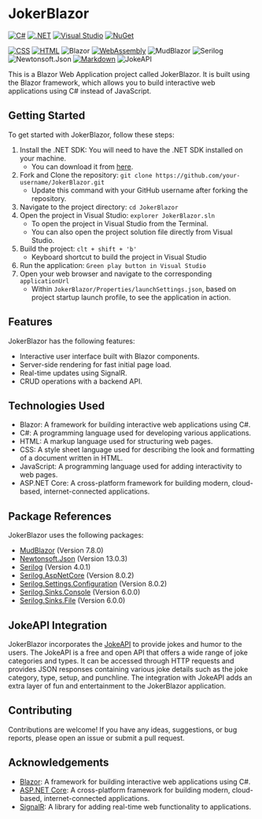# JokerBlazor

[![C#](https://custom-icon-badges.demolab.com/badge/C%23-%23239120.svg?logo=cshrp&logoColor=white)](#)
[![.NET](https://img.shields.io/badge/.NET-512BD4?logo=dotnet&logoColor=fff)](#)
[![Visual Studio](https://custom-icon-badges.demolab.com/badge/Visual%20Studio-5C2D91.svg?&logo=visual-studio&logoColor=white)](#)
[![NuGet](https://img.shields.io/badge/NuGet-004880?logo=nuget&logoColor=fff)](#)

[![CSS](https://img.shields.io/badge/CSS-1572B6?logo=css3&logoColor=fff)](#)
[![HTML](https://img.shields.io/badge/HTML-%23E34F26.svg?logo=html5&logoColor=white)](#)
![Blazor](https://img.shields.io/badge/Blazor-512BD4?style=flat&logo=blazor&logoColor=white)
[![WebAssembly](https://img.shields.io/badge/WebAssembly-654FF0?logo=webassembly&logoColor=fff)](#)
![MudBlazor](https://img.shields.io/badge/MudBlazor-7e6fff?style=flat&logo=blazor&logoColor=white)
![Serilog](https://img.shields.io/badge/Serilog-ff2518?style=flat&logo=serilog&logoColor=white)
![Newtonsoft.Json](https://img.shields.io/badge/Newtonsoft.Json-000?style=flat&logo=json&logoColor=white)
[![Markdown](https://img.shields.io/badge/Markdown-%23000000.svg?logo=markdown&logoColor=white)](#)
![JokeAPI](https://img.shields.io/badge/JokeAPI-512BD4?style=flat&logo=api&logoColor=white)

This is a Blazor Web Application project called JokerBlazor. It is built using the Blazor framework, which allows you to build interactive web applications using C# instead of JavaScript.

## Getting Started

To get started with JokerBlazor, follow these steps:

1. Install the .NET SDK: You will need to have the .NET SDK installed on your machine. 
	- You can download it from [here](https://dotnet.microsoft.com/en-us/download).
2. Fork and Clone the repository: `git clone https://github.com/your-username/JokerBlazor.git`
	- Update this command with your GitHub username after forking the repository.
3. Navigate to the project directory: `cd JokerBlazor`
4. Open the project in Visual Studio: `explorer JokerBlazor.sln`
	- To open the project in Visual Studio from the Terminal. 
	- You can also open the project solution file directly from Visual Studio.
5. Build the project: `clt + shift + 'b'`
	- Keyboard shortcut to build the project in Visual Studio
6. Run the application: `Green play button in Visual Studio`
7. Open your web browser and navigate to the corresponding `applicationUrl`
	- Within `JokerBlazor/Properties/launchSettings.json`, based on project startup launch profile, to see the application in action.

## Features

JokerBlazor has the following features:

- Interactive user interface built with Blazor components.
- Server-side rendering for fast initial page load.
- Real-time updates using SignalR.
- CRUD operations with a backend API.

## Technologies Used

- Blazor: A framework for building interactive web applications using C#.
- C#: A programming language used for developing various applications.
- HTML: A markup language used for structuring web pages.
- CSS: A style sheet language used for describing the look and formatting of a document written in HTML.
- JavaScript: A programming language used for adding interactivity to web pages.
- ASP.NET Core: A cross-platform framework for building modern, cloud-based, internet-connected applications.

## Package References

JokerBlazor uses the following packages:

- [MudBlazor](https://www.nuget.org/packages/MudBlazor) (Version 7.8.0)
- [Newtonsoft.Json](https://www.nuget.org/packages/Newtonsoft.Json) (Version 13.0.3)
- [Serilog](https://www.nuget.org/packages/Serilog) (Version 4.0.1)
- [Serilog.AspNetCore](https://www.nuget.org/packages/Serilog.AspNetCore) (Version 8.0.2)
- [Serilog.Settings.Configuration](https://www.nuget.org/packages/Serilog.Settings.Configuration) (Version 8.0.2)
- [Serilog.Sinks.Console](https://www.nuget.org/packages/Serilog.Sinks.Console) (Version 6.0.0)
- [Serilog.Sinks.File](https://www.nuget.org/packages/Serilog.Sinks.File) (Version 6.0.0)

## JokeAPI Integration

JokerBlazor incorporates the [JokeAPI](https://v2.jokeapi.dev/) to provide jokes and humor to the users. The JokeAPI is a free and open API that offers a wide range of joke categories and types. It can be accessed through HTTP requests and provides JSON responses containing various joke details such as the joke category, type, setup, and punchline. The integration with JokeAPI adds an extra layer of fun and entertainment to the JokerBlazor application.

## Contributing

Contributions are welcome! If you have any ideas, suggestions, or bug reports, please open an issue or submit a pull request.

## Acknowledgements

- [Blazor](https://dotnet.microsoft.com/apps/aspnet/web-apps/blazor): A framework for building interactive web applications using C#.
- [ASP.NET Core](https://dotnet.microsoft.com/apps/aspnet): A cross-platform framework for building modern, cloud-based, internet-connected applications.
- [SignalR](https://dotnet.microsoft.com/apps/aspnet/signalr): A library for adding real-time web functionality to applications.
